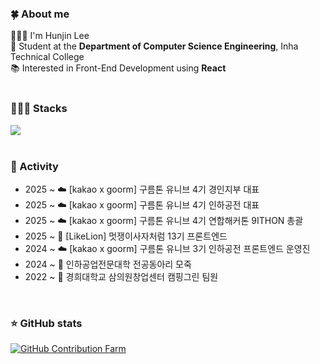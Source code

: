 ### 🍀 About me
🙋🏻‍♂️ I'm Hunjin Lee<br>
🏫 Student at the **Department of Computer Science Engineering**, Inha Technical College  
📚 Interested in Front-End Development using **React**  
</br>

### 👨🏻‍💻 Stacks
<div>
  <a href="https://skillicons.dev">
    <img src="https://skillicons.dev/icons?i=react,typescript,javascript,tailwindcss,nextjs,redux,nodejs,postman,figma" />
  </a>
</div>
</br>

### 👥 Activity
- 2025 ~ ☁️ [kakao x goorm] 구름톤 유니브 4기 경인지부 대표
- 2025 ~ ☁️ [kakao x goorm] 구름톤 유니브 4기 인하공전 대표
- 2025 ~ ☁️ [kakao x goorm] 구름톤 유니브 4기 연합해커톤 9ITHON 총괄
- 2025 ~ 🦁 [LikeLion] 멋쟁이사자처럼 13기 프론트엔드
- 2024 ~ ☁️ [kakao x goorm] 구름톤 유니브 3기 인하공전 프론트엔드 운영진
- 2024 ~ 🏫 인하공업전문대학 전공동아리 모죽
- 2022 ~ 🏫 경희대학교 삼의원창업센터 캠핑그린 팀원

</br>

### ⭐️ GitHub stats
[![GitHub Contribution Farm](https://render.gitanimals.org/farms/huniversal)](https://www.gitanimals.org/en_US?utm_medium=image&utm_source=huniversal&utm_content=farm)
